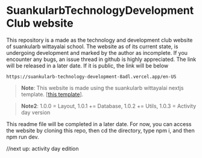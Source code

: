 # SuankularbTechnologyDevelopment Club website

This repository is a made as the technology and development club website of suankularb wittayalai school. The website as of its current state, is undergoing development and marked by the author as incomplete. If you encounter any bugs, an issue thread in github is highly appreciated. The link will be released in a later date. If it is public, the link will be below
```
https://suankularb-technology-development-8adl.vercel.app/en-US
```

> **Note**: This website is made using the suankularb wittayalai nextjs template. [[this template](https://github.com/suankularb-wittayalai-school/sk-nextjs-template/generate)].

> **Note2**: 1.0.0 = Layout, 1.0.1 += Database, 1.0.2 += Utils, 1.0.3 = Activity day version

This readme file will be completed in a later date. For now, you can access the website by cloning this repo, then cd the directory, type npm i, and then npm run dev.

//next up: activity day edition
